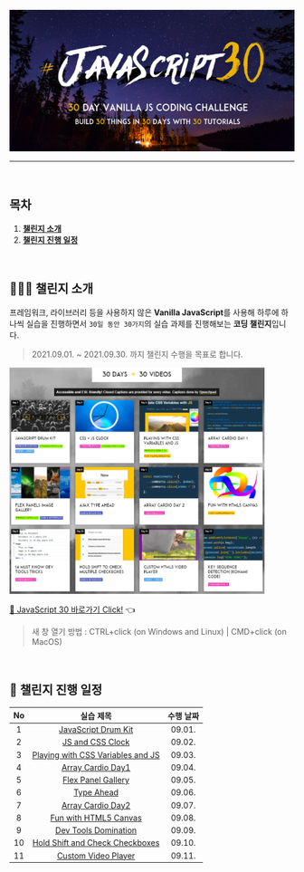 <div align="center">    
  <br />
  <img src="./readme-assets/js30_logo.jpg" alt="JavaScript 30" height="250px" />
  <hr />
  <br />
</div>

## 목차

1. [**챌린지 소개**](#1)
2. [**챌린지 진행 일정**](#2)

<br />

<div id="1"></div>

## 💁🏻‍♂ 챌린지 소개

프레임워크, 라이브러리 등을 사용하지 않은 **Vanilla JavaScript**를 사용해 하루에 하나씩 실습을 진행하면서 `30일 동안 30가지`의 실습 과제를 진행해보는 **코딩 챌린지**입니다.

> 2021.09.01. ~ 2021.09.30. 까지 챌린지 수행을 목표로 합니다.

<img src="./readme-assets/example-page.png" alt="30 DAYS x 30 VIDEOS" height="400px" />

[🔗 JavaScript 30 바로가기 Click!](https://javascript30.com/) 👈

> 새 창 열기 방법 : CTRL+click (on Windows and Linux) | CMD+click (on MacOS)

<br />

<div id="2"></div>

## 📅 챌린지 진행 일정

| No  |                                                               실습 제목                                                                | 수행 날짜 |
| :-: | :------------------------------------------------------------------------------------------------------------------------------------: | :-------: |
|  1  |             [JavaScript Drum Kit](https://github.com/JeongHwan-dev/javascript30-course/tree/master/01-JavaScript-Drum-Kit)             |  09.01.   |
|  2  |                [JS and CSS Clock](https://github.com/JeongHwan-dev/javascript30-course/tree/master/02-JS-and-CSS-Clock)                |  09.02.   |
|  3  |         [Playing with CSS Variables and JS](https://github.com/JeongHwan-dev/javascript30-course/tree/master/03-CSS-Variables)         |  09.03.   |
|  4  |               [Array Cardio Day1](https://github.com/JeongHwan-dev/javascript30-course/tree/master/04-Array-Cardio-Day1)               |  09.04.   |
|  5  |              [Flex Panel Gallery](https://github.com/JeongHwan-dev/javascript30-course/tree/master/05-Flex-Panel-Gallery)              |  09.05.   |
|  6  |                      [Type Ahead](https://github.com/JeongHwan-dev/javascript30-course/tree/master/06-Type-Ahead)                      |  09.06.   |
|  7  |               [Array Cardio Day2](https://github.com/JeongHwan-dev/javascript30-course/tree/master/07-Array-Cardio-Day2)               |  09.07.   |
|  8  |           [Fun with HTML5 Canvas](https://github.com/JeongHwan-dev/javascript30-course/tree/master/08-Fun-with-HTML5-Canvas)           |  09.08.   |
|  9  |            [Dev Tools Domination](https://github.com/JeongHwan-dev/javascript30-course/tree/master/09-Dev-Tools-Domination)            |  09.09.   |
| 10  | [Hold Shift and Check Checkboxes](https://github.com/JeongHwan-dev/javascript30-course/tree/master/10-Hold-Shift-and-Check-Checkboxes) |  09.10.   |
| 11  |             [Custom Video Player](https://github.com/JeongHwan-dev/javascript30-course/tree/master/11-Custom-Video-Player)             |  09.11.   |
